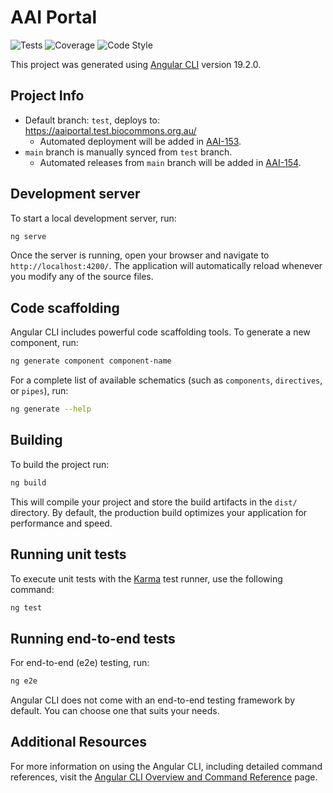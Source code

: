 # AAI Portal

![Tests](https://github.com/AustralianBiocommons/aai-portal/actions/workflows/test.yml/badge.svg)
![Coverage](https://github.com/AustralianBiocommons/aai-portal/actions/workflows/coverage.yml/badge.svg)
![Code Style](https://github.com/AustralianBiocommons/aai-portal/actions/workflows/lint.yml/badge.svg)

This project was generated using [Angular CLI](https://github.com/angular/angular-cli) version 19.2.0.

## Project Info

- Default branch: `test`, deploys to: https://aaiportal.test.biocommons.org.au/
  - Automated deployment will be added in [AAI-153](https://biocloud.atlassian.net/browse/AAI-153).
- `main` branch is manually synced from `test` branch.
  - Automated releases from `main` branch will be added in [AAI-154](https://biocloud.atlassian.net/browse/AAI-154).

## Development server

To start a local development server, run:

```bash
ng serve
```

Once the server is running, open your browser and navigate to `http://localhost:4200/`. The application will automatically reload whenever you modify any of the source files.

## Code scaffolding

Angular CLI includes powerful code scaffolding tools. To generate a new component, run:

```bash
ng generate component component-name
```

For a complete list of available schematics (such as `components`, `directives`, or `pipes`), run:

```bash
ng generate --help
```

## Building

To build the project run:

```bash
ng build
```

This will compile your project and store the build artifacts in the `dist/` directory. By default, the production build optimizes your application for performance and speed.

## Running unit tests

To execute unit tests with the [Karma](https://karma-runner.github.io) test runner, use the following command:

```bash
ng test
```

## Running end-to-end tests

For end-to-end (e2e) testing, run:

```bash
ng e2e
```

Angular CLI does not come with an end-to-end testing framework by default. You can choose one that suits your needs.

## Additional Resources

For more information on using the Angular CLI, including detailed command references, visit the [Angular CLI Overview and Command Reference](https://angular.dev/tools/cli) page.
